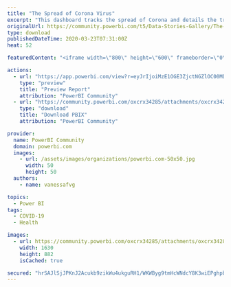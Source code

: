 ```yaml
---
title: "The Spread of Corona Virus"
excerpt: "This dashboard tracks the spread of Corona and details the tragedy of it. This is still a work in progress. Feedback is appreciated."
originalUrl: https://community.powerbi.com/t5/Data-Stories-Gallery/The-Spread-of-Corona-Virus/m-p/987165
type: download
publishedDateTime: 2020-03-23T07:31:00Z
heat: 52

featuredContent: "<iframe width=\"800\" height=\"600\" frameborder=\"0\" src=\"https://app.powerbi.com/view?r=eyJrIjoiMzE1OGE3ZjctNGZlOC00MDEzLWI5YmMtMmQyZGQyZGM1ZjY3IiwidCI6ImExZDY2YTAyLWE3MTctNDZjOC1iM2M3LWRlYzkxZTNmYzM5MiIsImMiOjh9&amp;fbclid=IwAR0oaV_9K8SLIgZzEtgpgg_Xk9seLCmL2A-9naW1ZaCUhT0tFa66YeKh73o\"></iframe>"

actions:
  - url: "https://app.powerbi.com/view?r=eyJrIjoiMzE1OGE3ZjctNGZlOC00MDEzLWI5YmMtMmQyZGQyZGM1ZjY3IiwidCI6ImExZDY2YTAyLWE3MTctNDZjOC1iM2M3LWRlYzkxZTNmYzM5MiIsImMiOjh9&amp;fbclid=IwAR0oaV_9K8SLIgZzEtgpgg_Xk9seLCmL2A-9naW1ZaCUhT0tFa66YeKh73o"
    type: "preview"
    title: "Preview Report"
    attribution: "PowerBI Community"
  - url: "https://community.powerbi.com/oxcrx34285/attachments/oxcrx34285/DataStoriesGallery/3551/2/Corona.pbix"
    type: "download"
    title: "Download PBIX"
    attribution: "PowerBI Community"

provider:
  name: PowerBI Community
  domain: powerbi.com
  images:
    - url: /assets/images/organizations/powerbi.com-50x50.jpg
      width: 50
      height: 50
  authors:
    - name: vanessafvg

topics:
  - Power BI
tags:
  - COVID-19
  - Health

images:
  - url: https://community.powerbi.com/oxcrx34285/attachments/oxcrx34285/DataStoriesGallery/3551/1/CoronaDashbaord.JPG
    width: 1630
    height: 882
    isCached: true

secured: "hrSAJlSjJPKnJ2Acukb9zikWu4ukguRH1/WKWByg9tmHcWNdcY8K3wiEPghpb8q8Mmelqu8Z4Jj1zAZM4xOxpUcsMSmuWIStkV+9YjvtZjw9fgRe6fn/AawdRxohRa/K/XUj6yExLxRCqruI+ffnBqTu+ImPwCM0fQmhMYAmn4mMgn9ypQMHwJVvUi95lGdVDAHbJO8+vAYgPWBZCqSn5ztBd4QDClw4F52IP24MY70VUZhEgSa92pZQQlhoTvZmyLCAO/GVUKxEIaB+sFzpGJzWscxq4gDSjUgagU6ktxcaqAIKZmsmFnFAmqbnAtFAyomlX+n8p6Tf1xtz/P1GfK+10uRW/usCmi2fRObJPLrFN5LaHmUDoI3UC2fegq0y;szhYPqKct+6QgsoQ3A/91w=="
---
```


